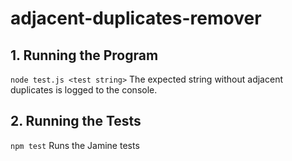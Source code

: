 # adjacent-duplicates-remover

## 1. Running the Program

`node test.js <test string>`
The expected string without adjacent duplicates is logged to the console.

## 2. Running the Tests

`npm test`
Runs the Jamine tests